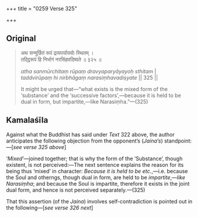 +++
title = "0259 Verse 325"

+++
## Original 
>
> अथ सन्मूर्छितं रूपं द्रव्यपर्याययोः स्थितम् ।  
> तद्द्विरूपं हि निर्भागं नरसिंहवदिष्यते ॥ ३२५ ॥ 
>
> *atha sanmūrchitaṃ rūpaṃ dravyaparyāyayoḥ sthitam* \|  
> *taddvirūpaṃ hi nirbhāgaṃ narasiṃhavadiṣyate* \|\| 325 \|\| 
>
> It might be urged that—“what exists is the mixed form of the ‘substance’ and the ‘successive factors’,—because it is held to be dual in form, but impartite,—like Narasiṃha.”—(325)



## Kamalaśīla

Against what the Buddhist has said under *Text* 322 above, the author anticipates the following objection from the opponent’s (*Jaina’s*) standpoint:—[*see verse 325 above*]

‘*Mixed*’—joined together; that is why the form of the ‘Substance’, though existent, is not perceived:—The next sentence explains the reason for its being thus ‘mixed’ in character: *Because it is held to be etc*.,—i.e. because the Soul and otherngs, though dual in form, are held to be *impartite*,—*like Narasiṃha*; and because the Soul is impartite, therefore it exists in the joint dual form, and hence is not perceived separately.—(325)

That this assertion (of the *Jaina*) involves self-contradiction is pointed out in the following—[*see verse 326 next*]


